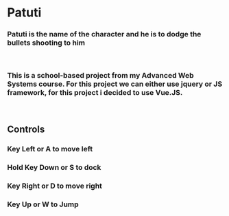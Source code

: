 # Patuti

### Patuti is the name of the character and he is to dodge the bullets shooting to him

&nbsp;

### This is a school-based project from my Advanced Web Systems course. For this project we can either use jquery or JS framework, for this project i decided to use Vue.JS.

&nbsp;

## Controls

### Key Left or A to move left

### Hold Key Down or S to dock

### Key Right or D to move right

### Key Up or W to Jump
